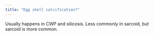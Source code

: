```yaml
---
title: "Egg shell calcification?"
---
```

Usually happens in CWP and silicosis. Less commonly in sarcoid, but sarcoid is more common.

